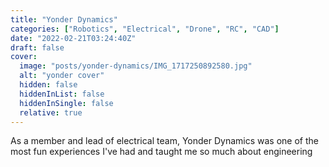 ```yaml
---
title: "Yonder Dynamics"
categories: ["Robotics", "Electrical", "Drone", "RC", "CAD"]
date: "2022-02-21T03:24:40Z"
draft: false
cover:
  image: "posts/yonder-dynamics/IMG_1717250892580.jpg"
  alt: "yonder cover"
  hidden: false
  hiddenInList: false
  hiddenInSingle: false
  relative: true
---
```


As a member and lead of electrical team, Yonder Dynamics was one of the most fun experiences I've had and taught me so much about engineering 


